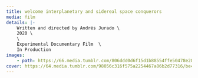 ```yaml
---
title: welcome interplanetary and sidereal space conquerors
media: film
details: |-
    Written and directed by Andrés Jurado \
    2020 \
    \
    Experimental Documentary Film  \
    In Production
images:
    - path: https://66.media.tumblr.com/806ddd0d6f15d1b88554ffe50478e280/52592ce631e6c5ea-e9/s2048x3072/f5f70a13d770ec6ac048eca0dea124dbd99f1c5c.jpg
cover: https://64.media.tumblr.com/98056c316f575a2254467a86b2d77316/be4b5533c24e292d-7f/s1280x1920/21a3d255db588565ef5a1d5a65cf11982b370575.png
---
```

